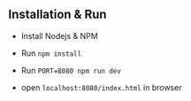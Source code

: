## Installation & Run

*   Install Nodejs & NPM

*   Run `npm install`

*   Run `PORT=8080 npm run dev`

*   open `localhost:8080/index.html` in browser
